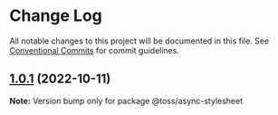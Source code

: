 # Change Log

All notable changes to this project will be documented in this file.
See [Conventional Commits](https://conventionalcommits.org) for commit guidelines.

## [1.0.1](https://github.com/toss/slash/compare/@toss/async-stylesheet@1.0.0...@toss/async-stylesheet@1.0.1) (2022-10-11)

**Note:** Version bump only for package @toss/async-stylesheet
